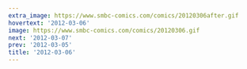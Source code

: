 ```yaml
---
extra_image: https://www.smbc-comics.com/comics/20120306after.gif
hovertext: '2012-03-06'
image: https://www.smbc-comics.com/comics/20120306.gif
next: '2012-03-07'
prev: '2012-03-05'
title: '2012-03-06'
---
```


